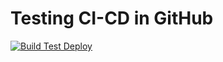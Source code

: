 # Testing CI-CD in GitHub
[![Build Test Deploy](https://github.com/vladelleus/cicd-test/actions/workflows/docker-image.yml/badge.svg?branch=main&event=push)](https://github.com/vladelleus/cicd-test/actions/workflows/docker-image.yml)
